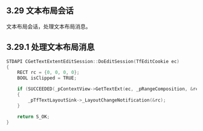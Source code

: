 ## 3.29 文本布局会话

文本布局会话，处理文本布局消息。

## 3.29.1 处理文本布局消息

```C++
STDAPI CGetTextExtentEditSession::DoEditSession(TfEditCookie ec)
{
    RECT rc = {0, 0, 0, 0};
    BOOL isClipped = TRUE;

    if (SUCCEEDED(_pContextView->GetTextExt(ec, _pRangeComposition, &rc, &isClipped)))
    {
        _pTfTextLayoutSink->_LayoutChangeNotification(&rc);
    }

    return S_OK;
}
```